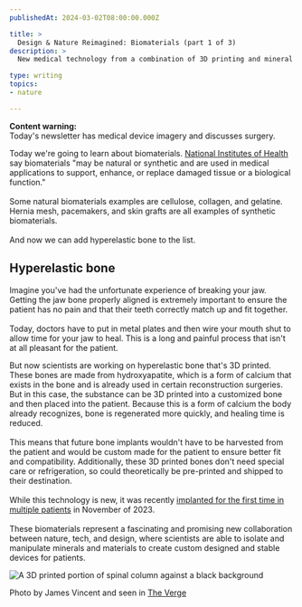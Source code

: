 ```yaml
---
publishedAt: 2024-03-02T08:00:00.000Z

title: >
  Design & Nature Reimagined: Biomaterials (part 1 of 3)
description: >
  New medical technology from a combination of 3D printing and mineral isolation.

type: writing
topics:
- nature

---
```


**Content warning:**​  
Today's newsletter has medical device imagery and discusses surgery.





Today we're going to learn about biomaterials. [National Institutes of Health](https://click.convertkit-mail2.com/68u4ro74kvsouo9n5xuohzdz0nkk/6qheh8h7o5wz8kco/aHR0cHM6Ly93d3cubmliaWIubmloLmdvdi9zY2llbmNlLWVkdWNhdGlvbi9zY2llbmNlLXRvcGljcy9iaW9tYXRlcmlhbHM=) say biomaterials "may be natural or synthetic and are used in medical applications to support, enhance, or replace damaged tissue or a biological function."  
​  
Some natural biomaterials examples are cellulose, collagen, and gelatine. Hernia mesh, pacemakers, and skin grafts are all examples of synthetic biomaterials.  
​  
And now we can add hyperelastic bone to the list.

## Hyperelastic bone

Imagine you've had the unfortunate experience of breaking your jaw. Getting the jaw bone properly aligned is extremely important to ensure the patient has no pain and that their teeth correctly match up and fit together.  
​  
Today, doctors have to put in metal plates and then wire your mouth shut to allow time for your jaw to heal. This is a long and painful process that isn't at all pleasant for the patient.

But now scientists are working on hyperelastic bone that's 3D printed. These bones are made from hydroxyapatite, which is a form of calcium that exists in the bone and is already used in certain reconstruction surgeries. But in this case, the substance can be 3D printed into a customized bone and then placed into the patient. Because this is a form of calcium the body already recognizes, bone is regenerated more quickly, and healing time is reduced.  
​  
This means that future bone implants wouldn't have to be harvested from the patient and would be custom made for the patient to ensure better fit and compatibility. Additionally, these 3D printed bones don't need special care or refrigeration, so could theoretically be pre-printed and shipped to their destination.  
​  
While this technology is new, it was recently [implanted for the first time in multiple patients](https://click.convertkit-mail2.com/68u4ro74kvsouo9n5xuohzdz0nkk/kkhmh6hlm5er05cl/aHR0cHM6Ly93d3cubWVkaWNhbGRldmljZS1uZXR3b3JrLmNvbS9uZXdzL2RpbWVuc2lvbi1pbngtdHJlYXRzLWZpcnN0LXBhdGllbnRzLXdpdGgtM2QtcmVnZW5lcmF0aXZlLWJvbmUtZ3JhZnQvPw==) in November of 2023.  
​  
These biomaterials represent a fascinating and promising new collaboration between nature, tech, and design, where scientists are able to isolate and manipulate minerals and materials to create custom designed and stable devices for patients.

![A 3D printed portion of spinal column against a black background](https://cdn.sanity.io/images/xq50spjj/production/bd642756d3fed85aa8459e8cf9d0915f8f81392a-1200x800.jpg)

Photo by James Vincent and seen in [The Verge](https://click.convertkit-mail2.com/68u4ro74kvsouo9n5xuohzdz0nkk/58hvh7hm7n0qd0i6/aHR0cHM6Ly93d3cudGhldmVyZ2UuY29tLzIwMTYvOS8yOC8xMzA5NDY0Mi9oeXBlcmVsYXN0aWMtYm9uZS1ncmFmdC1zdWJzdGFuY2UtdW52ZWlsZWQ=)
